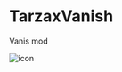 # TarzaxVanish

Vanis mod

![icon](https://user-images.githubusercontent.com/98848694/183252019-0e722ade-6f27-4edd-bc29-dced2e382e29.png)
